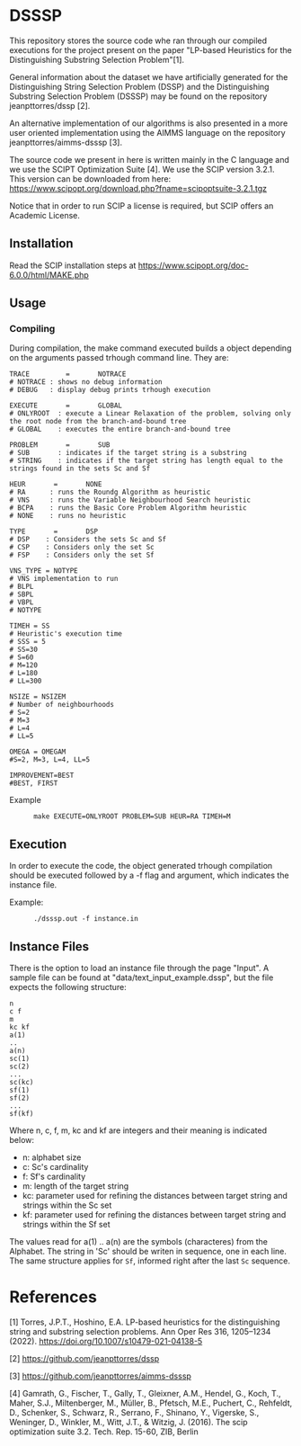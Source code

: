 # DSSSP

This repository stores the source code whe ran through our compiled executions for the project present on the paper "LP-based Heuristics for the Distinguishing Substring Selection Problem"[1]. 

General information about the dataset we have artificially generated for the Distinguishing String Selection Problem (DSSP) and the Distinguishing Substring Selection Problem (DSSSP) may be found on the repository jeanpttorres/dssp [2].

An alternative implementation of our algorithms is also presented in a more user oriented implementation using the AIMMS language on the repository jeanpttorres/aimms-dsssp [3].

The source code we present in here is written mainly in the C language and we use the SCIPT Optimization Suite [4]. We use the SCIP version 3.2.1. This version can be downloaded from here: https://www.scipopt.org/download.php?fname=scipoptsuite-3.2.1.tgz

Notice that in order to run SCIP a license is required, but SCIP offers an Academic License.

## Installation

Read the SCIP installation steps at https://www.scipopt.org/doc-6.0.0/html/MAKE.php

## Usage

### Compiling

During compilation, the make command executed builds a object depending on the arguments passed trhough command line. They are:

```
TRACE         =       NOTRACE
# NOTRACE : shows no debug information
# DEBUG   : display debug prints trhough execution

EXECUTE       =       GLOBAL
# ONLYROOT  : execute a Linear Relaxation of the problem, solving only the root node from the branch-and-bound tree
# GLOBAL    : executes the entire branch-and-bound tree

PROBLEM       =       SUB
# SUB       : indicates if the target string is a substring 
# STRING    : indicates if the target string has length equal to the strings found in the sets Sc and Sf

HEUR       =       NONE
# RA      : runs the Roundg Algorithm as heuristic
# VNS     : runs the Variable Neighbourhood Search heuristic
# BCPA    : runs the Basic Core Problem Algorithm heuristic
# NONE    : runs no heuristic

TYPE       = 	   DSP
# DSP    : Considers the sets Sc and Sf
# CSP    : Considers only the set Sc
# FSP    : Considers only the set Sf

VNS_TYPE = NOTYPE
# VNS implementation to run
# BLPL 
# SBPL
# VBPL
# NOTYPE

TIMEH = SS
# Heuristic's execution time
# SSS = 5
# SS=30
# S=60
# M=120
# L=180
# LL=300

NSIZE = NSIZEM
# Number of neighbourhoods
# S=2
# M=3
# L=4
# LL=5

OMEGA = OMEGAM
#S=2, M=3, L=4, LL=5

IMPROVEMENT=BEST
#BEST, FIRST
```

Example

```
      make EXECUTE=ONLYROOT PROBLEM=SUB HEUR=RA TIMEH=M
```

## Execution

In order to execute the code, the object generated trhough compilation should be executed followed by a -f flag and argument, which indicates the instance file.

Example:

```
      ./dsssp.out -f instance.in
```

## Instance Files

There is the option to load an instance file through the page "Input". A sample file can be found at "data/text_input_example.dssp", but the file expects the following structure:

```
n
c f
m
kc kf
a(1)
..
a(n)
sc(1)
sc(2)
...
sc(kc)
sf(1)
sf(2)
...
sf(kf)
```

Where n, c, f, m, kc and kf are integers and their meaning is indicated below:

- n: alphabet size
- c: Sc's cardinality
- f: Sf's cardinality
- m: length of the target string
- kc: parameter used for refining the distances between target string and strings within the Sc set
- kf: parameter used for refining the distances between target string and strings within the Sf set

The values read for a(1) .. a(n) are the symbols (characteres) from the Alphabet.
The string in 'Sc' should be writen in sequence, one in each line. The same structure applies for `Sf`, informed right after the last `Sc` sequence.

# References

[1] Torres, J.P.T., Hoshino, E.A. LP-based heuristics for the distinguishing string and substring selection problems. Ann Oper Res 316, 1205–1234 (2022). https://doi.org/10.1007/s10479-021-04138-5

[2] https://github.com/jeanpttorres/dssp

[3] https://github.com/jeanpttorres/aimms-dsssp

[4] Gamrath, G., Fischer, T., Gally, T., Gleixner, A.M., Hendel, G., Koch, T., Maher, S.J., Miltenberger, M., Müller, B., Pfetsch, M.E., Puchert, C., Rehfeldt, D., Schenker, S., Schwarz, R., Serrano, F., Shinano, Y., Vigerske, S., Weninger, D., Winkler, M., Witt, J.T., & Witzig, J. (2016). The scip optimization suite 3.2. Tech. Rep. 15-60, ZIB, Berlin
